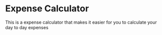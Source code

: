 # Expense Calculator <br>
This is a expense calculator that makes it easier for you to calculate your day to day expenses
